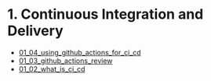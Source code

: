 # 1. Continuous Integration and Delivery
- [01_04_using_github_actions_for_ci_cd](./01_04_using_github_actions_for_ci_cd/README.md)
- [01_03_github_actions_review](./01_03_github_actions_review/README.md)
- [01_02_what_is_ci_cd](./01_02_what_is_ci_cd/README.md)
